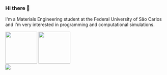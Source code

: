 ### Hi there 👋

I'm a Materials Engineering student at the Federal University of São Carlos and I'm very interested in programming and computational simulations.

<div>
  <img height="100em" src="https://github-readme-stats.vercel.app/api?username=pamelaborgess&show_icons=true&theme=dracula&hide=contribs,prs">
  <img height="100em" src="https://github-readme-stats.vercel.app/api/top-langs/?username=pamelaborgess&layout=compact&langs_count=16&theme=dracula">
</div>

<div>
  <a href="https://www.linkedin.com/in/p%C3%A2mela-borges-35044510a/" target="_blanck"><img src="https://img.shields.io/badge/LinkedIn-0077B5?style=for-the-badge&logo=linkedin&logoColor=white" target="_blank"></a>

